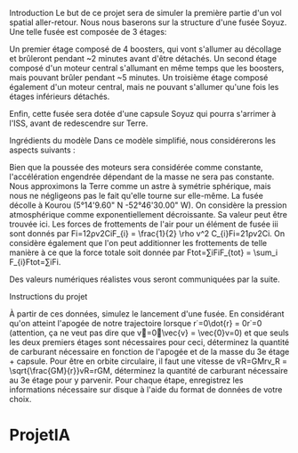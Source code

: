Introduction
Le but de ce projet sera de simuler la première partie d'un vol spatial aller-retour. Nous nous baserons sur la structure d'une fusée Soyuz. Une telle fusée est composée de 3 étages:

Un premier étage composé de 4 boosters, qui vont s'allumer au décollage et brûleront pendant ~2 minutes avant d'être détachés.
Un second étage composé d'un moteur central s'allumant en même temps que les boosters, mais pouvant brûler pendant ~5 minutes.
Un troisième étage composé également d'un moteur central, mais ne pouvant s'allumer qu'une fois les étages inférieurs détachés.

Enfin, cette fusée sera dotée d'une capsule Soyuz qui pourra s'arrimer à l'ISS, avant de redescendre sur Terre.

Ingrédients du modèle
Dans ce modèle simplifié, nous considérerons les aspects suivants :

Bien que la poussée des moteurs sera considérée comme constante, l'accélération engendrée dépendant de la masse ne sera pas constante.
Nous approximons la Terre comme un astre à symétrie sphérique, mais nous ne négligeons pas le fait qu'elle tourne sur elle-même. La fusée décolle à Kourou (5°14'9.60" N -52°46'30.00" W).
On considère la pression atmosphérique comme exponentiellement décroissante. Sa valeur peut être trouvée ici.
Les forces de frottements de l'air pour un élément de fusée iii sont donnés par Fi=12ρv2CiF_{i} = \frac{1}{2} \rho v^2 C_{i}Fi​=21​ρv2Ci​. On considère également que l'on peut additionner les frottements de telle manière à ce que la force totale soit donnée par Ftot=∑iFiF_{tot} = \sum_i F_{i}Ftot​=∑i​Fi​.

Des valeurs numériques réalistes vous seront communiquées par la suite.

Instructions du projet

À partir de ces données, simulez le lancement d'une fusée.
En considérant qu'on atteint l'apogée de notre trajectoire lorsque r˙=0\dot{r} = 0r˙=0 (attention, ça ne veut pas dire que v⃗=0⃗\vec{v} = \vec{0}v=0) et que seuls les deux premiers étages sont nécessaires pour ceci, déterminez la quantité de carburant nécessaire en fonction de l'apogée et de la masse du 3e étage + capsule.
Pour être en orbite circulaire, il faut une vitesse de vR=GMrv_R = \sqrt{\frac{GM}{r}}vR​=rGM​​, déterminez la quantité de carburant nécessaire au 3e étage pour y parvenir.
Pour chaque étape, enregistrez les informations nécessaire sur disque à l'aide du format de données de votre choix.
# ProjetIA
